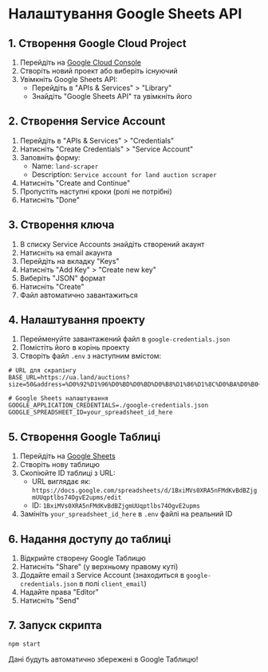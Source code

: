 # Налаштування Google Sheets API

## 1. Створення Google Cloud Project

1. Перейдіть на [Google Cloud Console](https://console.cloud.google.com/)
2. Створіть новий проект або виберіть існуючий
3. Увімкніть Google Sheets API:
   - Перейдіть в "APIs & Services" > "Library"
   - Знайдіть "Google Sheets API" та увімкніть його

## 2. Створення Service Account

1. Перейдіть в "APIs & Services" > "Credentials"
2. Натисніть "Create Credentials" > "Service Account"
3. Заповніть форму:
   - Name: `land-scraper`
   - Description: `Service account for land auction scraper`
4. Натисніть "Create and Continue"
5. Пропустіть наступні кроки (ролі не потрібні)
6. Натисніть "Done"

## 3. Створення ключа

1. В списку Service Accounts знайдіть створений акаунт
2. Натисніть на email акаунта
3. Перейдіть на вкладку "Keys"
4. Натисніть "Add Key" > "Create new key"
5. Виберіть "JSON" формат
6. Натисніть "Create"
7. Файл автоматично завантажиться

## 4. Налаштування проекту

1. Перейменуйте завантажений файл в `google-credentials.json`
2. Помістіть його в корінь проекту
3. Створіть файл `.env` з наступним вмістом:

```env
# URL для скрапінгу
BASE_URL=https://ua.land/auctions?size=50&address=%D0%92%D1%96%D0%BD%D0%BD%D0%B8%D1%86%D1%8C%D0%BA%D0%B0+%D0%BE%D0%B1%D0%BB%D0%B0%D1%81%D1%82%D1%8C%2C%D0%A7%D0%B5%D1%80%D0%BA%D0%B0%D1%81%D1%8C%D0%BA%D0%B0+%D0%BE%D0%B1%D0%BB%D0%B0%D1%81%D1%82%D1%8C%2C%D0%A5%D0%BC%D0%B5%D0%BB%D1%8C%D0%BD%D0%B8%D1%86%D1%8C%D0%BA%D0%B0+%D0%BE%D0%B1%D0%BB%D0%B0%D1%81%D1%82%D1%8C%2C%D0%9F%D0%BE%D0%BB%D1%82%D0%B0%D0%B2%D1%81%D1%8C%D0%BA%D0%B0+%D0%BE%D0%B1%D0%BB%D0%B0%D1%81%D1%82%D1%8C&status=ACTIVE_TENDERING&minArea=2&procedureType=land_arrested

# Google Sheets налаштування
GOOGLE_APPLICATION_CREDENTIALS=./google-credentials.json
GOOGLE_SPREADSHEET_ID=your_spreadsheet_id_here
```

## 5. Створення Google Таблиці

1. Перейдіть на [Google Sheets](https://sheets.google.com/)
2. Створіть нову таблицю
3. Скопіюйте ID таблиці з URL:
   - URL виглядає як: `https://docs.google.com/spreadsheets/d/1BxiMVs0XRA5nFMdKvBdBZjgmUUqptlbs74OgvE2upms/edit`
   - ID: `1BxiMVs0XRA5nFMdKvBdBZjgmUUqptlbs74OgvE2upms`
4. Замініть `your_spreadsheet_id_here` в `.env` файлі на реальний ID

## 6. Надання доступу до таблиці

1. Відкрийте створену Google Таблицю
2. Натисніть "Share" (у верхньому правому куті)
3. Додайте email з Service Account (знаходиться в `google-credentials.json` в полі `client_email`)
4. Надайте права "Editor"
5. Натисніть "Send"

## 7. Запуск скрипта

```bash
npm start
```

Дані будуть автоматично збережені в Google Таблицю!
